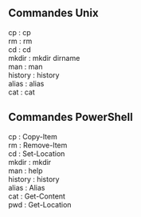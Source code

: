 ## Commandes Unix 
cp : cp  
rm  : rm   
cd : cd   
mkdir  : mkdir dirname  
man  : man   
history : history    
alias  : alias   
cat : cat   

## Commandes PowerShell
cp : Copy-Item    
rm  : Remove-Item  
cd  : Set-Location  
mkdir  : mkdir      
man : help   
history  : history   
alias  : Alias  
cat  : Get-Content  
pwd : Get-Location   
